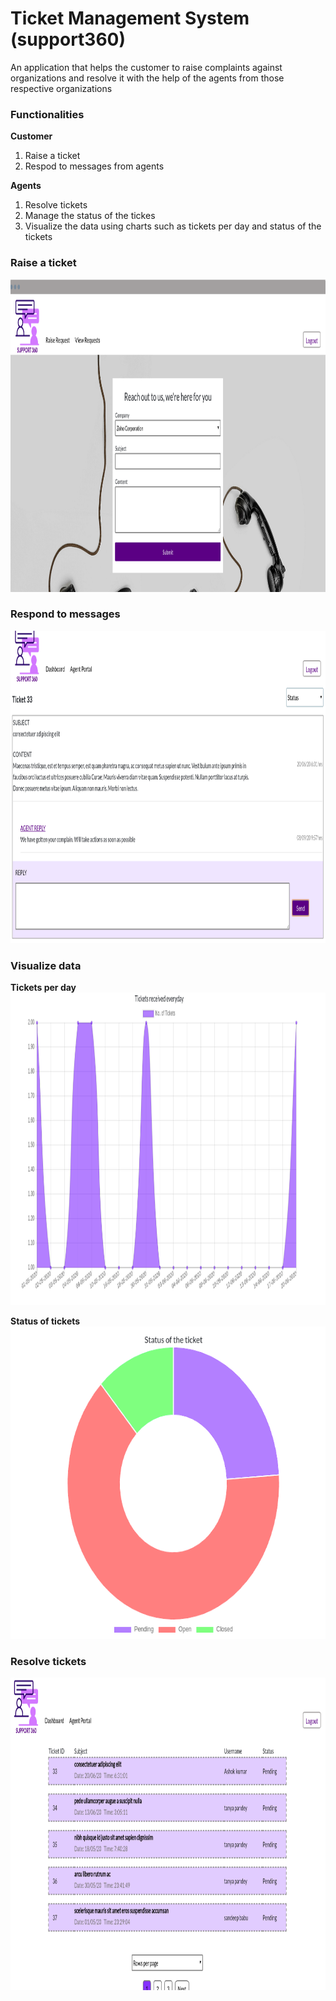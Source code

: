 # Ticket Management System (support360)
  An application that helps the customer to raise complaints against organizations and resolve it with the help of the agents from those respective organizations
  
### Functionalities
**Customer**
1. Raise a ticket
2. Respod to messages from agents

**Agents**
1. Resolve tickets
2. Manage the status of the tickes
3. Visualize the data using charts such as tickets per day and status of the tickets

### Raise a ticket
<img src="https://github.com/sandeepbsn/ticket-management-system/blob/master/public/tmscustomer.png" width="800" height="500" alt="raiseticket"/>

### Respond to messages
<img src="https://github.com/sandeepbsn/ticket-management-system/blob/master/public/tmsmessage.png" width="800" height="500" alt="send message"/>

### Visualize data
**Tickets per day**
<br/>
<img src="https://github.com/sandeepbsn/ticket-management-system/blob/master/public/tmsgraph1.png" width="800" height="500" alt="tickets per day"/>
<br/>

**Status of tickets**
<br/>
<img src="https://github.com/sandeepbsn/ticket-management-system/blob/master/public/tmsgraph2.png" width="650" height="500" alt="ticket status"/>

### Resolve tickets
<img src="https://github.com/sandeepbsn/ticket-management-system/blob/master/public/tmsagent.png" width="800" height="500" alt="ticket status"/>

